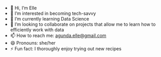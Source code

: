 - 👋 Hi, I’m Elle
- 👀 I’m interested in becoming tech-savvy
- 🌱 I’m currently learning Data Science
- 💞️ I’m looking to collaborate on projects that allow me to learn how to efficiently work with data 
- 📫 How to reach me: agunda.elle@gmail.com
- 😄 Pronouns: she/her
- ⚡ Fun fact: I thoroughly enjoy trying out new recipes 

<!---
3ll3-0-3ll3/3ll3-0-3ll3 is a ✨ special ✨ repository because its `README.md` (this file) appears on your GitHub profile.
You can click the Preview link to take a look at your changes.
--->
